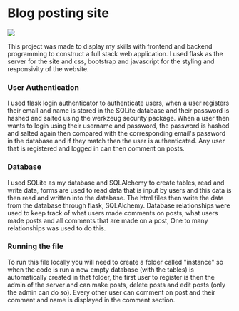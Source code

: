 <h1>Blog posting site</h1>
<img src="https://github.com/user-attachments/assets/295b4775-134e-473a-9251-1e1f9ed9b2a1">

This project was made to display my skills with frontend and backend programming to construct a full stack web application.
I used flask as the server for the site and css, bootstrap and javascript for the styling and responsivity of the website.
<h3>User Authentication</h3>

I used flask login authenticator to authenticate users, when a user registers their email and name is stored in the SQLite database and their password is hashed and salted using the werkzeug security package. When a user then wants to login using their username and password, the password is hashed and salted again then compared with the corresponding email's password in the database and if they match then the user is authenticated. Any user that is registered and logged in can then comment on posts. 

<h3>Database</h3>

I used SQLite as my database and SQLAlchemy to create tables, read and write data, forms are used to read data that is input by users and this data is then read and written into the database. The html files then write the data from the database through flask, SQLAlchemy. Database relationships were used to keep track of what users made comments on posts, what users made posts and all comments that are made on a post, One to many relationships was used to do this.

<h3>Running the file</h3>

To run this file locally you will need to create a folder called "instance" so when the code is run a new empty database (with the tables) is automatically created in that folder, the first user to register is then the admin of the server and can make posts, delete posts and edit posts (only the admin can do so). Every other user can comment on post and their comment and name is displayed in the comment section.
